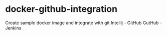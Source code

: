 # docker-github-integration
Create sample docker image and integrate with git
Intellij - GitHub
GutHub - Jenkins